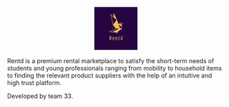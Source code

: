 
<div align="center"> 
    <img src="./client/src/assets/logo.png" alt="" width="100" height="100" />
</div>

Rentd is a premium rental marketplace to satisfy the short-term needs of students and young professionals ranging from mobility to household items to finding the relevant product suppliers with the help of an intuitive and high trust platform.

Developed by team 33.